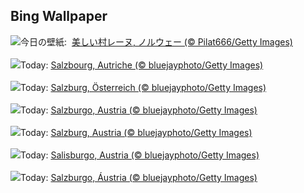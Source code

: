 ## Bing Wallpaper
![](https://www.bing.com/th?id=OHR.ReinefjordenNorway_JA-JP8145740016_UHD.jpg&w=1000)今日の壁紙: &nbsp;[美しい村レーヌ, ノルウェー (© Pilat666/Getty Images)](https://www.bing.com/th?id=OHR.ReinefjordenNorway_JA-JP8145740016_UHD.jpg)
<br><br/>
![](https://www.bing.com/th?id=OHR.SalzburgSnow_FR-FR2498324626_UHD.jpg&w=1000)Today: [Salzbourg, Autriche (© bluejayphoto/Getty Images)](https://www.bing.com/th?id=OHR.SalzburgSnow_FR-FR2498324626_UHD.jpg)
<br><br/>
![](https://www.bing.com/th?id=OHR.SalzburgSnow_DE-DE5352398270_UHD.jpg&w=1000)Today: [Salzburg, Österreich (© bluejayphoto/Getty Images)](https://www.bing.com/th?id=OHR.SalzburgSnow_DE-DE5352398270_UHD.jpg)
<br><br/>
![](https://www.bing.com/th?id=OHR.SalzburgSnow_ES-ES9070747480_UHD.jpg&w=1000)Today: [Salzburgo, Austria (© bluejayphoto/Getty Images)](https://www.bing.com/th?id=OHR.SalzburgSnow_ES-ES9070747480_UHD.jpg)
<br><br/>
![](https://www.bing.com/th?id=OHR.SalzburgSnow_EN-GB5350086810_UHD.jpg&w=1000)Today: [Salzburg, Austria (© bluejayphoto/Getty Images)](https://www.bing.com/th?id=OHR.SalzburgSnow_EN-GB5350086810_UHD.jpg)
<br><br/>
![](https://www.bing.com/th?id=OHR.SalzburgSnow_IT-IT6943675624_UHD.jpg&w=1000)Today: [Salisburgo, Austria (© bluejayphoto/Getty Images)](https://www.bing.com/th?id=OHR.SalzburgSnow_IT-IT6943675624_UHD.jpg)
<br><br/>
![](https://www.bing.com/th?id=OHR.SalzburgSnow_PT-BR6117595550_UHD.jpg&w=1000)Today: [Salzburgo, Áustria (© bluejayphoto/Getty Images)](https://www.bing.com/th?id=OHR.SalzburgSnow_PT-BR6117595550_UHD.jpg)
<br><br/>
